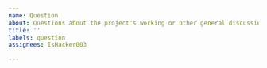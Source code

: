 ```yaml
---
name: Question
about: Questions about the project's working or other general discussion
title: ''
labels: question
assignees: IsHacker003

---
```



